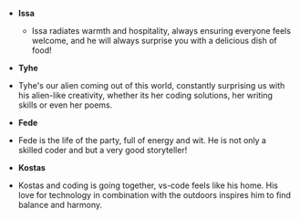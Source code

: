 - **Issa**

  - Issa radiates warmth and hospitality, always ensuring everyone feels welcome, and he will always surprise you with a delicious dish of food!

- **Tyhe**

- Tyhe's our alien coming out of this world, constantly surprising us with his alien-like creativity, whether its her coding solutions, her writing skills or even her poems.

- **Fede**

- Fede is the life of the party, full of energy and wit. He is not only a skilled coder and but a very good storyteller!

- **Kostas**

- Kostas and coding is going together, vs-code feels like his home. His love for technology in combination with the outdoors inspires him to find balance and harmony.
